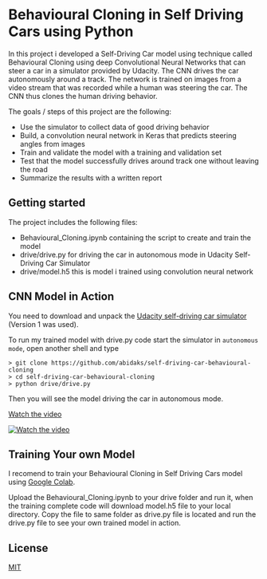 # Behavioural Cloning in Self Driving Cars using Python
In this project i developed a Self-Driving Car model using technique called Behavioural Cloning using deep Convolutional Neural Networks that can steer a car in a simulator provided by Udacity. The CNN drives the car autonomously around a track. The network is trained on images from a video stream that was recorded while a human was steering the car. The CNN thus clones the human driving behavior.


The goals / steps of this project are the following:
* Use the simulator to collect data of good driving behavior
* Build, a convolution neural network in Keras that predicts steering angles from images
* Train and validate the model with a training and validation set
* Test that the model successfully drives around track one without leaving the road
* Summarize the results with a written report

## Getting started

The project includes the following files:
* Behavioural_Cloning.ipynb containing the script to create and train the model
* drive/drive.py for driving the car in autonomous mode in Udacity Self-Driving Car Simulator
* drive/model.h5 this is model i trained using convolution neural network 

## CNN Model in Action

You need to download and unpack the [Udacity self-driving car simulator](https://github.com/udacity/self-driving-car-sim) (Version 1 was used).

To run my trained model with drive.py code start the simulator in `autonomous mode`, open another shell and type 

```
> git clone https://github.com/abidaks/self-driving-car-behavioural-cloning
> cd self-driving-car-behavioural-cloning
> python drive/drive.py
```

Then you will see the model driving the car in autonomous mode.

[Watch the video](https://www.youtube.com/watch?v=p3ySmmDBX0Q)

[![Watch the video](https://j.gifs.com/xnBDXl.gif)](https://www.youtube.com/watch?v=p3ySmmDBX0Q)

## Training Your own Model
I recomend to train your Behavioural Cloning in Self Driving Cars model using [Google Colab](https://colab.research.google.com/).

Upload the Behavioural_Cloning.ipynb to your drive folder and run it, when the training complete code will download model.h5 file to your local directory. Copy the file to same folder as drive.py file is located and run the drive.py file to see your own trained model in action.

## License
[MIT](https://choosealicense.com/licenses/mit/)
